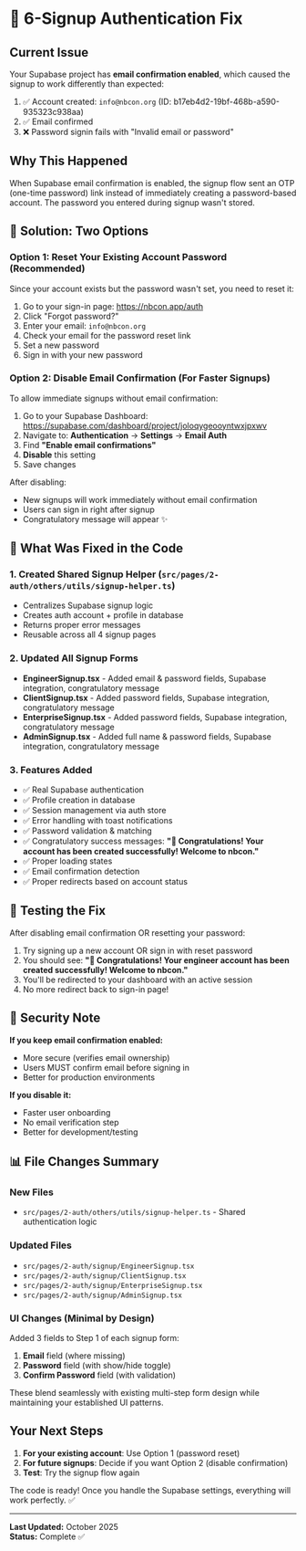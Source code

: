 # 📁 6-Signup Authentication Fix

## Current Issue

Your Supabase project has **email confirmation enabled**, which caused the signup to work differently than expected:

1. ✅ Account created: `info@nbcon.org` (ID: b17eb4d2-19bf-468b-a590-935323c938aa)
2. ✅ Email confirmed
3. ❌ Password signin fails with "Invalid email or password"

## Why This Happened

When Supabase email confirmation is enabled, the signup flow sent an OTP (one-time password) link instead of immediately creating a password-based account. The password you entered during signup wasn't stored.

## 🚀 Solution: Two Options

### Option 1: Reset Your Existing Account Password (Recommended)

Since your account exists but the password wasn't set, you need to reset it:

1. Go to your sign-in page: https://nbcon.app/auth
2. Click "Forgot password?"
3. Enter your email: `info@nbcon.org`
4. Check your email for the password reset link
5. Set a new password
6. Sign in with your new password

### Option 2: Disable Email Confirmation (For Faster Signups)

To allow immediate signups without email confirmation:

1. Go to your Supabase Dashboard: https://supabase.com/dashboard/project/joloqygeooyntwxjpxwv
2. Navigate to: **Authentication** → **Settings** → **Email Auth**
3. Find **"Enable email confirmations"**
4. **Disable** this setting
5. Save changes

After disabling:
- New signups will work immediately without email confirmation
- Users can sign in right after signup
- Congratulatory message will appear ✨

## 📝 What Was Fixed in the Code

### 1. Created Shared Signup Helper (`src/pages/2-auth/others/utils/signup-helper.ts`)
- Centralizes Supabase signup logic
- Creates auth account + profile in database
- Returns proper error messages
- Reusable across all 4 signup pages

### 2. Updated All Signup Forms
- **EngineerSignup.tsx** - Added email & password fields, Supabase integration, congratulatory message
- **ClientSignup.tsx** - Added password fields, Supabase integration, congratulatory message
- **EnterpriseSignup.tsx** - Added password fields, Supabase integration, congratulatory message
- **AdminSignup.tsx** - Added full name & password fields, Supabase integration, congratulatory message

### 3. Features Added
- ✅ Real Supabase authentication
- ✅ Profile creation in database
- ✅ Session management via auth store
- ✅ Error handling with toast notifications
- ✅ Password validation & matching
- ✅ Congratulatory success messages: **"🎉 Congratulations! Your account has been created successfully! Welcome to nbcon."**
- ✅ Proper loading states
- ✅ Email confirmation detection
- ✅ Proper redirects based on account status

## 🧪 Testing the Fix

After disabling email confirmation OR resetting your password:

1. Try signing up a new account OR sign in with reset password
2. You should see: **"🎉 Congratulations! Your engineer account has been created successfully! Welcome to nbcon."**
3. You'll be redirected to your dashboard with an active session
4. No more redirect back to sign-in page!

## 🔐 Security Note

**If you keep email confirmation enabled:**
- More secure (verifies email ownership)
- Users MUST confirm email before signing in
- Better for production environments

**If you disable it:**
- Faster user onboarding
- No email verification step
- Better for development/testing

## 📊 File Changes Summary

### New Files
- `src/pages/2-auth/others/utils/signup-helper.ts` - Shared authentication logic

### Updated Files
- `src/pages/2-auth/signup/EngineerSignup.tsx`
- `src/pages/2-auth/signup/ClientSignup.tsx`
- `src/pages/2-auth/signup/EnterpriseSignup.tsx`
- `src/pages/2-auth/signup/AdminSignup.tsx`

### UI Changes (Minimal by Design)
Added 3 fields to Step 1 of each signup form:
1. **Email** field (where missing)
2. **Password** field (with show/hide toggle)
3. **Confirm Password** field (with validation)

These blend seamlessly with existing multi-step form design while maintaining your established UI patterns.

## Your Next Steps

1. **For your existing account**: Use Option 1 (password reset)
2. **For future signups**: Decide if you want Option 2 (disable confirmation)
3. **Test**: Try the signup flow again

The code is ready! Once you handle the Supabase settings, everything will work perfectly. ✅

---

**Last Updated:** October 2025  
**Status:** Complete ✅

